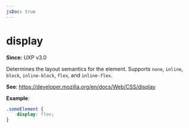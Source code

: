 ```yaml
---
jsDoc: true
---
```

# display

**Since:**  UXP v3.0

Determines the layout semantics for the element. Supports `none`, `inline`, `block`, `inline-block`, `flex`, and `inline-flex`.

**See**: https://developer.mozilla.org/en/docs/Web/CSS/display

**Example**:

```css
.someElement {
    display: flex;
}
```
